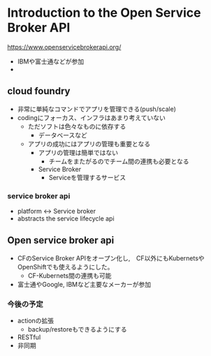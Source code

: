 # Introduction to the Open Service Broker API

https://www.openservicebrokerapi.org/

* IBMや富士通などが参加
*

## cloud foundry

* 非常に単純なコマンドでアプリを管理できる(push/scale)
* codingにフォーカス、インフラはあまり考えていない
  * ただソフトは色々なものに依存する
    * データベースなど
  * アプリの成功にはアプリの管理も重要となる
    * アプリの管理は簡単ではない
      * チームをまたがるのでチーム間の連携も必要となる
    * Service Broker
      * Serviceを管理するサービス

### service broker api

* platform <-> Service broker
* abstracts the service lifecycle api


## Open service broker api

* CFのService Broker APIをオープン化し,　CF以外にもKubernetsやOpenShiftでも使えるようにした。
  * CF-Kubernets間の連携も可能
* 富士通やGoogle, IBMなど主要なメーカーが参加

### 今後の予定

* actionの拡張
  * backup/restoreもできるようにする
* RESTful
* 非同期


##
